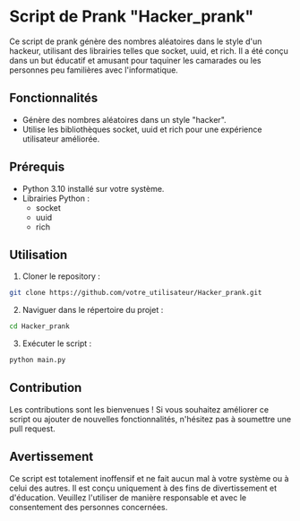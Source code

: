 
# Script de Prank "Hacker_prank"

Ce script de prank génère des nombres aléatoires dans le style d'un hackeur, utilisant des librairies telles que socket, uuid, et rich. Il a été conçu dans un but éducatif et amusant pour taquiner les camarades ou les personnes peu familières avec l'informatique.

## Fonctionnalités

- Génère des nombres aléatoires dans un style "hacker".
- Utilise les bibliothèques socket, uuid et rich pour une expérience utilisateur améliorée.

## Prérequis

- Python 3.10 installé sur votre système.
- Librairies Python :
  - socket
  - uuid
  - rich

## Utilisation

1. Cloner le repository :

```bash
git clone https://github.com/votre_utilisateur/Hacker_prank.git
```

2. Naviguer dans le répertoire du projet :

```bash
cd Hacker_prank
```

3. Exécuter le script :

```bash
python main.py
```

## Contribution

Les contributions sont les bienvenues ! Si vous souhaitez améliorer ce script ou ajouter de nouvelles fonctionnalités, n'hésitez pas à soumettre une pull request.

## Avertissement

Ce script est totalement inoffensif et ne fait aucun mal à votre système ou à celui des autres. Il est conçu uniquement à des fins de divertissement et d'éducation. Veuillez l'utiliser de manière responsable et avec le consentement des personnes concernées.
